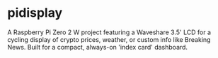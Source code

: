 # pidisplay
A Raspberry Pi Zero 2 W project featuring a Waveshare 3.5' LCD for a cycling display of crypto prices, weather, or custom info like Breaking News. Built for a compact, always-on 'index card' dashboard.
